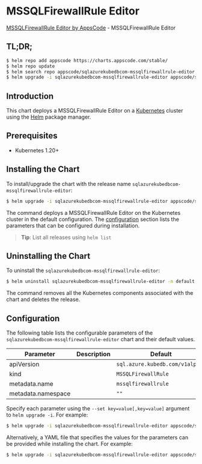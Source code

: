 # MSSQLFirewallRule Editor

[MSSQLFirewallRule Editor by AppsCode](https://appscode.com) - MSSQLFirewallRule Editor

## TL;DR;

```bash
$ helm repo add appscode https://charts.appscode.com/stable/
$ helm repo update
$ helm search repo appscode/sqlazurekubedbcom-mssqlfirewallrule-editor --version=v0.24.0
$ helm upgrade -i sqlazurekubedbcom-mssqlfirewallrule-editor appscode/sqlazurekubedbcom-mssqlfirewallrule-editor -n default --create-namespace --version=v0.24.0
```

## Introduction

This chart deploys a MSSQLFirewallRule Editor on a [Kubernetes](http://kubernetes.io) cluster using the [Helm](https://helm.sh) package manager.

## Prerequisites

- Kubernetes 1.20+

## Installing the Chart

To install/upgrade the chart with the release name `sqlazurekubedbcom-mssqlfirewallrule-editor`:

```bash
$ helm upgrade -i sqlazurekubedbcom-mssqlfirewallrule-editor appscode/sqlazurekubedbcom-mssqlfirewallrule-editor -n default --create-namespace --version=v0.24.0
```

The command deploys a MSSQLFirewallRule Editor on the Kubernetes cluster in the default configuration. The [configuration](#configuration) section lists the parameters that can be configured during installation.

> **Tip**: List all releases using `helm list`

## Uninstalling the Chart

To uninstall the `sqlazurekubedbcom-mssqlfirewallrule-editor`:

```bash
$ helm uninstall sqlazurekubedbcom-mssqlfirewallrule-editor -n default
```

The command removes all the Kubernetes components associated with the chart and deletes the release.

## Configuration

The following table lists the configurable parameters of the `sqlazurekubedbcom-mssqlfirewallrule-editor` chart and their default values.

|     Parameter      | Description |                  Default                   |
|--------------------|-------------|--------------------------------------------|
| apiVersion         |             | <code>sql.azure.kubedb.com/v1alpha1</code> |
| kind               |             | <code>MSSQLFirewallRule</code>             |
| metadata.name      |             | <code>mssqlfirewallrule</code>             |
| metadata.namespace |             | <code>""</code>                            |


Specify each parameter using the `--set key=value[,key=value]` argument to `helm upgrade -i`. For example:

```bash
$ helm upgrade -i sqlazurekubedbcom-mssqlfirewallrule-editor appscode/sqlazurekubedbcom-mssqlfirewallrule-editor -n default --create-namespace --version=v0.24.0 --set apiVersion=sql.azure.kubedb.com/v1alpha1
```

Alternatively, a YAML file that specifies the values for the parameters can be provided while
installing the chart. For example:

```bash
$ helm upgrade -i sqlazurekubedbcom-mssqlfirewallrule-editor appscode/sqlazurekubedbcom-mssqlfirewallrule-editor -n default --create-namespace --version=v0.24.0 --values values.yaml
```
